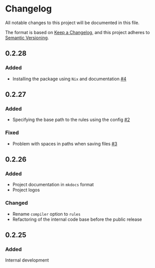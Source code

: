 # Changelog

All notable changes to this project will be documented in this file.

The format is based on [Keep a Changelog](https://keepachangelog.com/en/1.1.0/),
and this project adheres to [Semantic Versioning](https://semver.org/spec/v2.0.0.html).

## 0.2.28

### Added

- Installing the package using `Nix` and documentation [#4](https://github.com/Security-Experts-Community/sandbox-cli/pull/4)

## 0.2.27

### Added

- Specifying the base path to the rules using the config [#2](https://github.com/Security-Experts-Community/sandbox-cli/pull/2)

### Fixed

- Problem with spaces in paths when saving files [#3](https://github.com/Security-Experts-Community/sandbox-cli/pull/3)

## 0.2.26

### Added

- Project documentation in `mkdocs` format
- Project logos

### Changed

- Rename `compiler` option to `rules`
- Refactoring of the internal code base before the public release

## 0.2.25

### Added

Internal development
